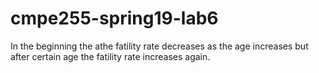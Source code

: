 # cmpe255-spring19-lab6
In the beginning the athe fatility rate decreases as the age increases but after certain age the fatility rate increases again.
